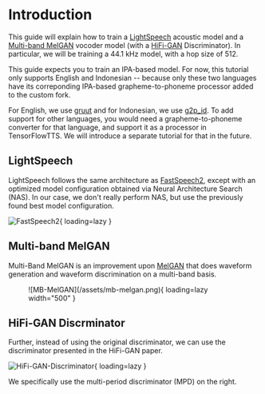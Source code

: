 # Introduction

This guide will explain how to train a [LightSpeech](https://arxiv.org/abs/2102.04040) acoustic model and a [Multi-band MelGAN](https://arxiv.org/abs/2005.05106) vocoder model (with a [HiFi-GAN](https://arxiv.org/abs/2010.05646) Discriminator). In particular, we will be training a 44.1 kHz model, with a hop size of 512.

This guide expects you to train an IPA-based model. For now, this tutorial only supports English and Indonesian -- because only these two languages have its correponding IPA-based grapheme-to-phoneme processor added to the custom fork. 

For English, we use [gruut](https://github.com/rhasspy/gruut) and for Indonesian, we use [g2p_id](https://github.com/bookbot-kids/g2p_id). To add support for other languages, you would need a grapheme-to-phoneme converter for that language, and support it as a processor in TensorFlowTTS. We will introduce a separate tutorial for that in the future.

## LightSpeech

LightSpeech follows the same architecture as [FastSpeech2](https://arxiv.org/abs/2006.04558), except with an optimized model configuration obtained via Neural Architecture Search (NAS). In our case, we don't really perform NAS, but use the previously found best model configuration.

![FastSpeech2](/assets/fastspeech2.png){ loading=lazy }

## Multi-band MelGAN

Multi-Band MelGAN is an improvement upon [MelGAN](https://arxiv.org/abs/1910.06711) that does waveform generation and waveform discrimination on a multi-band basis.

<figure markdown>
  ![MB-MelGAN](/assets/mb-melgan.png){ loading=lazy width="500"  }
</figure>

## HiFi-GAN Discrminator

Further, instead of using the original discriminator, we can use the discriminator presented in the HiFi-GAN paper.

![HiFi-GAN-Discriminator](/assets/hifigan-discriminator.png){ loading=lazy }

We specifically use the multi-period discriminator (MPD) on the right.
